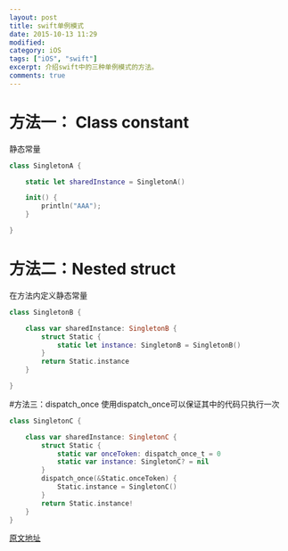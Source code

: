 ```yaml
---
layout: post
title: swift单例模式
date: 2015-10-13 11:29
modified: 				
category: iOS
tags: ["iOS", "swift"]
excerpt: 介绍swift中的三种单例模式的方法。
comments: true
---
```


# 方法一： Class constant
静态常量

```swift
class SingletonA {

    static let sharedInstance = SingletonA()

    init() {
        println("AAA");
    }

}
```

# 方法二：Nested struct
在方法内定义静态常量

```swift
class SingletonB {

    class var sharedInstance: SingletonB {
        struct Static {
            static let instance: SingletonB = SingletonB()
        }
        return Static.instance
    }

}
```

#方法三：dispatch_once
使用dispatch_once可以保证其中的代码只执行一次

```swift
class SingletonC {

    class var sharedInstance: SingletonC {
        struct Static {
            static var onceToken: dispatch_once_t = 0
            static var instance: SingletonC? = nil
        }
        dispatch_once(&Static.onceToken) {
            Static.instance = SingletonC()
        }
        return Static.instance!
    }
}
```

[原文地址](https://github.com/hpique/SwiftSingleton)

